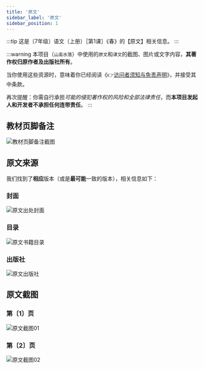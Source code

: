 ```yaml
---
title: '原文'
sidebar_label: '原文'
sidebar_position: 1
---
```


:::tip
这是〔7年级〕语文（上册）［第1课］《春》的【原文】相关信息。
:::

:::warning
本项目（`山高水落`）中使用的`原文`和`课文`的截图、图片或文字内容，**其著作权归原作者及出版社所有**。

当你使用这些资源时，意味着你已经阅读《👉[访问者须知与免责声明](/#访问者须知与免责声明)》，并接受其中条款。

再次提醒：你需自行承担*可能的侵犯著作权的风险和全部法律责任*，而**本项目发起人和开发者不承担任何连带责任**。
:::

## 教材页脚备注

![教材页脚备注截图](./assets/textbook-remark.png)

## 原文来源

我们找到了**相应**版本（或是**最可能**一致的版本），相关信息如下：

### 封面

![原文出处封面](./assets/original-cover.png)

### 目录

![原文书籍目录](./assets/original-contents.png)

### 出版社

![原文出版社](./assets/original-publisher.png)

## 原文截图

### 第〔1〕页
![原文截图01](./assets/original-01.png)

### 第〔2〕页

![原文截图02](./assets/original-02.png)

